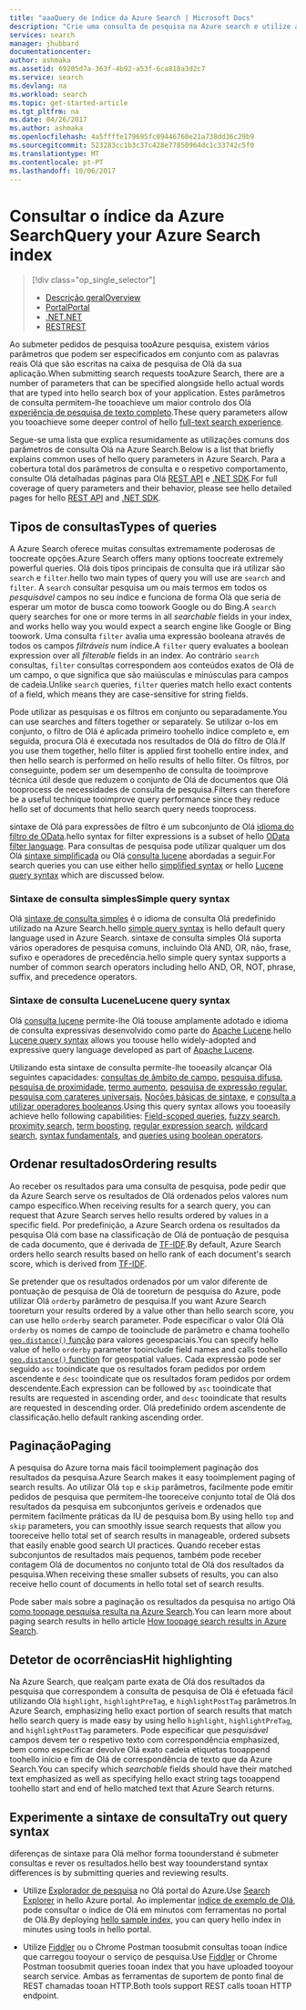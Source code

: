 ```yaml
---
title: "aaaQuery de índice da Azure Search | Microsoft Docs"
description: "Crie uma consulta de pesquisa na Azure search e utilize a pesquisa parâmetros toofilter e ordenar os resultados da pesquisa."
services: search
manager: jhubbard
documentationcenter: 
author: ashmaka
ms.assetid: 69205d7a-363f-4b92-a53f-6ca818a3d2c7
ms.service: search
ms.devlang: na
ms.workload: search
ms.topic: get-started-article
ms.tgt_pltfrm: na
ms.date: 04/26/2017
ms.author: ashmaka
ms.openlocfilehash: 4a5ffffe179695fc09446760e21a738dd36c29b9
ms.sourcegitcommit: 523283cc1b3c37c428e77850964dc1c33742c5f0
ms.translationtype: MT
ms.contentlocale: pt-PT
ms.lasthandoff: 10/06/2017
---
```

# <a name="query-your-azure-search-index"></a><span data-ttu-id="1cb7b-103">Consultar o índice da Azure Search</span><span class="sxs-lookup"><span data-stu-id="1cb7b-103">Query your Azure Search index</span></span>
> [!div class="op_single_selector"]
> * [<span data-ttu-id="1cb7b-104">Descrição geral</span><span class="sxs-lookup"><span data-stu-id="1cb7b-104">Overview</span></span>](search-query-overview.md)
> * [<span data-ttu-id="1cb7b-105">Portal</span><span class="sxs-lookup"><span data-stu-id="1cb7b-105">Portal</span></span>](search-explorer.md)
> * [<span data-ttu-id="1cb7b-106">.NET</span><span class="sxs-lookup"><span data-stu-id="1cb7b-106">.NET</span></span>](search-query-dotnet.md)
> * [<span data-ttu-id="1cb7b-107">REST</span><span class="sxs-lookup"><span data-stu-id="1cb7b-107">REST</span></span>](search-query-rest-api.md)
> 
> 

<span data-ttu-id="1cb7b-108">Ao submeter pedidos de pesquisa tooAzure pesquisa, existem vários parâmetros que podem ser especificados em conjunto com as palavras reais Olá que são escritas na caixa de pesquisa de Olá da sua aplicação.</span><span class="sxs-lookup"><span data-stu-id="1cb7b-108">When submitting search requests tooAzure Search, there are a number of parameters that can be specified alongside hello actual words that are typed into hello search box of your application.</span></span> <span data-ttu-id="1cb7b-109">Estes parâmetros de consulta permitem-lhe tooachieve um maior controlo dos Olá [experiência de pesquisa de texto completo](search-lucene-query-architecture.md).</span><span class="sxs-lookup"><span data-stu-id="1cb7b-109">These query parameters allow you tooachieve some deeper control of hello [full-text search experience](search-lucene-query-architecture.md).</span></span>

<span data-ttu-id="1cb7b-110">Segue-se uma lista que explica resumidamente as utilizações comuns dos parâmetros de consulta Olá na Azure Search.</span><span class="sxs-lookup"><span data-stu-id="1cb7b-110">Below is a list that briefly explains common uses of hello query parameters in Azure Search.</span></span> <span data-ttu-id="1cb7b-111">Para a cobertura total dos parâmetros de consulta e o respetivo comportamento, consulte Olá detalhadas páginas para Olá [REST API](https://docs.microsoft.com/rest/api/searchservice/Search-Documents) e [.NET SDK](https://docs.microsoft.com/dotnet/api/microsoft.azure.search.models.searchparameters#microsoft_azure_search_models_searchparameters#properties_summary).</span><span class="sxs-lookup"><span data-stu-id="1cb7b-111">For full coverage of query parameters and their behavior, please see hello detailed pages for hello [REST API](https://docs.microsoft.com/rest/api/searchservice/Search-Documents) and [.NET SDK](https://docs.microsoft.com/dotnet/api/microsoft.azure.search.models.searchparameters#microsoft_azure_search_models_searchparameters#properties_summary).</span></span>

## <a name="types-of-queries"></a><span data-ttu-id="1cb7b-112">Tipos de consultas</span><span class="sxs-lookup"><span data-stu-id="1cb7b-112">Types of queries</span></span>
<span data-ttu-id="1cb7b-113">A Azure Search oferece muitas consultas extremamente poderosas de toocreate opções.</span><span class="sxs-lookup"><span data-stu-id="1cb7b-113">Azure Search offers many options toocreate extremely powerful queries.</span></span> <span data-ttu-id="1cb7b-114">Olá dois tipos principais de consulta que irá utilizar são `search` e `filter`.</span><span class="sxs-lookup"><span data-stu-id="1cb7b-114">hello two main types of query you will use are `search` and `filter`.</span></span> <span data-ttu-id="1cb7b-115">A `search` consultar pesquisa um ou mais termos em todos os *pesquisável* campos no seu índice e funciona de forma Olá que seria de esperar um motor de busca como toowork Google ou do Bing.</span><span class="sxs-lookup"><span data-stu-id="1cb7b-115">A `search` query searches for one or more terms in all *searchable* fields in your index, and works hello way you would expect a search engine like Google or Bing toowork.</span></span> <span data-ttu-id="1cb7b-116">Uma consulta `filter` avalia uma expressão booleana através de todos os campos *filtráveis* num índice.</span><span class="sxs-lookup"><span data-stu-id="1cb7b-116">A `filter` query evaluates a boolean expression over all *filterable* fields in an index.</span></span> <span data-ttu-id="1cb7b-117">Ao contrário `search` consultas, `filter` consultas correspondem aos conteúdos exatos de Olá de um campo, o que significa que são maiúsculas e minúsculas para campos de cadeia.</span><span class="sxs-lookup"><span data-stu-id="1cb7b-117">Unlike `search` queries, `filter` queries match hello exact contents of a field, which means they are case-sensitive for string fields.</span></span>

<span data-ttu-id="1cb7b-118">Pode utilizar as pesquisas e os filtros em conjunto ou separadamente.</span><span class="sxs-lookup"><span data-stu-id="1cb7b-118">You can use searches and filters together or separately.</span></span> <span data-ttu-id="1cb7b-119">Se utilizar o-los em conjunto, o filtro de Olá é aplicada primeiro toohello índice completo e, em seguida, procura Olá é executada nos resultados de Olá do filtro de Olá.</span><span class="sxs-lookup"><span data-stu-id="1cb7b-119">If you use them together, hello filter is applied first toohello entire index, and then hello search is performed on hello results of hello filter.</span></span> <span data-ttu-id="1cb7b-120">Os filtros, por conseguinte, podem ser um desempenho de consulta de tooimprove técnica útil desde que reduzem o conjunto de Olá de documentos que Olá tooprocess de necessidades de consulta de pesquisa.</span><span class="sxs-lookup"><span data-stu-id="1cb7b-120">Filters can therefore be a useful technique tooimprove query performance since they reduce hello set of documents that hello search query needs tooprocess.</span></span>

<span data-ttu-id="1cb7b-121">sintaxe de Olá para expressões de filtro é um subconjunto de Olá [idioma do filtro de OData](https://docs.microsoft.com/rest/api/searchservice/OData-Expression-Syntax-for-Azure-Search).</span><span class="sxs-lookup"><span data-stu-id="1cb7b-121">hello syntax for filter expressions is a subset of hello [OData filter language](https://docs.microsoft.com/rest/api/searchservice/OData-Expression-Syntax-for-Azure-Search).</span></span> <span data-ttu-id="1cb7b-122">Para consultas de pesquisa pode utilizar qualquer um dos Olá [sintaxe simplificada](https://docs.microsoft.com/rest/api/searchservice/Simple-query-syntax-in-Azure-Search) ou Olá [consulta lucene](https://docs.microsoft.com/rest/api/searchservice/Lucene-query-syntax-in-Azure-Search) abordadas a seguir.</span><span class="sxs-lookup"><span data-stu-id="1cb7b-122">For search queries you can use either hello [simplified syntax](https://docs.microsoft.com/rest/api/searchservice/Simple-query-syntax-in-Azure-Search) or hello [Lucene query syntax](https://docs.microsoft.com/rest/api/searchservice/Lucene-query-syntax-in-Azure-Search) which are discussed below.</span></span>

### <a name="simple-query-syntax"></a><span data-ttu-id="1cb7b-123">Sintaxe de consulta simples</span><span class="sxs-lookup"><span data-stu-id="1cb7b-123">Simple query syntax</span></span>
<span data-ttu-id="1cb7b-124">Olá [sintaxe de consulta simples](https://docs.microsoft.com/rest/api/searchservice/Simple-query-syntax-in-Azure-Search) é o idioma de consulta Olá predefinido utilizado na Azure Search.</span><span class="sxs-lookup"><span data-stu-id="1cb7b-124">hello [simple query syntax](https://docs.microsoft.com/rest/api/searchservice/Simple-query-syntax-in-Azure-Search) is hello default query language used in Azure Search.</span></span> <span data-ttu-id="1cb7b-125">sintaxe de consulta simples Olá suporta vários operadores de pesquisa comuns, incluindo Olá AND, OR, não, frase, sufixo e operadores de precedência.</span><span class="sxs-lookup"><span data-stu-id="1cb7b-125">hello simple query syntax supports a number of common search operators including hello AND, OR, NOT, phrase, suffix, and precedence operators.</span></span>

### <a name="lucene-query-syntax"></a><span data-ttu-id="1cb7b-126">Sintaxe de consulta Lucene</span><span class="sxs-lookup"><span data-stu-id="1cb7b-126">Lucene query syntax</span></span>
<span data-ttu-id="1cb7b-127">Olá [consulta lucene](https://docs.microsoft.com/rest/api/searchservice/Lucene-query-syntax-in-Azure-Search) permite-lhe Olá toouse amplamente adotado e idioma de consulta expressivas desenvolvido como parte do [Apache Lucene](https://lucene.apache.org/core/4_10_2/queryparser/org/apache/lucene/queryparser/classic/package-summary.html).</span><span class="sxs-lookup"><span data-stu-id="1cb7b-127">hello [Lucene query syntax](https://docs.microsoft.com/rest/api/searchservice/Lucene-query-syntax-in-Azure-Search) allows you toouse hello widely-adopted and expressive query language developed as part of [Apache Lucene](https://lucene.apache.org/core/4_10_2/queryparser/org/apache/lucene/queryparser/classic/package-summary.html).</span></span>

<span data-ttu-id="1cb7b-128">Utilizando esta sintaxe de consulta permite-lhe tooeasily alcançar Olá seguintes capacidades: [consultas de âmbito de campo](https://docs.microsoft.com/rest/api/searchservice/Lucene-query-syntax-in-Azure-Search#bkmk_fields), [pesquisa difusa](https://docs.microsoft.com/rest/api/searchservice/Lucene-query-syntax-in-Azure-Search#bkmk_fuzzy), [pesquisa de proximidade](https://docs.microsoft.com/rest/api/searchservice/Lucene-query-syntax-in-Azure-Search#bkmk_proximity), [ termo aumento](https://docs.microsoft.com/rest/api/searchservice/Lucene-query-syntax-in-Azure-Search#bkmk_termboost), [pesquisa de expressão regular](https://docs.microsoft.com/rest/api/searchservice/Lucene-query-syntax-in-Azure-Search#bkmk_regex), [pesquisa com carateres universais](https://docs.microsoft.com/rest/api/searchservice/Lucene-query-syntax-in-Azure-Search#bkmk_wildcard), [Noções básicas de sintaxe](https://docs.microsoft.com/rest/api/searchservice/Lucene-query-syntax-in-Azure-Search#bkmk_syntax), e [consulta a utilizar operadores booleanos](https://docs.microsoft.com/rest/api/searchservice/Lucene-query-syntax-in-Azure-Search#bkmk_boolean).</span><span class="sxs-lookup"><span data-stu-id="1cb7b-128">Using this query syntax allows you tooeasily achieve hello following capabilities: [Field-scoped queries](https://docs.microsoft.com/rest/api/searchservice/Lucene-query-syntax-in-Azure-Search#bkmk_fields), [fuzzy search](https://docs.microsoft.com/rest/api/searchservice/Lucene-query-syntax-in-Azure-Search#bkmk_fuzzy), [proximity search](https://docs.microsoft.com/rest/api/searchservice/Lucene-query-syntax-in-Azure-Search#bkmk_proximity), [term boosting](https://docs.microsoft.com/rest/api/searchservice/Lucene-query-syntax-in-Azure-Search#bkmk_termboost), [regular expression search](https://docs.microsoft.com/rest/api/searchservice/Lucene-query-syntax-in-Azure-Search#bkmk_regex), [wildcard search](https://docs.microsoft.com/rest/api/searchservice/Lucene-query-syntax-in-Azure-Search#bkmk_wildcard), [syntax fundamentals](https://docs.microsoft.com/rest/api/searchservice/Lucene-query-syntax-in-Azure-Search#bkmk_syntax), and [queries using boolean operators](https://docs.microsoft.com/rest/api/searchservice/Lucene-query-syntax-in-Azure-Search#bkmk_boolean).</span></span>

## <a name="ordering-results"></a><span data-ttu-id="1cb7b-129">Ordenar resultados</span><span class="sxs-lookup"><span data-stu-id="1cb7b-129">Ordering results</span></span>
<span data-ttu-id="1cb7b-130">Ao receber os resultados para uma consulta de pesquisa, pode pedir que da Azure Search serve os resultados de Olá ordenados pelos valores num campo específico.</span><span class="sxs-lookup"><span data-stu-id="1cb7b-130">When receiving results for a search query, you can request that Azure Search serves hello results ordered by values in a specific field.</span></span> <span data-ttu-id="1cb7b-131">Por predefinição, a Azure Search ordena os resultados da pesquisa Olá com base na classificação de Olá de pontuação de pesquisa de cada documento, que é derivada de [TF-IDF](https://en.wikipedia.org/wiki/Tf%E2%80%93idf).</span><span class="sxs-lookup"><span data-stu-id="1cb7b-131">By default, Azure Search orders hello search results based on hello rank of each document's search score, which is derived from [TF-IDF](https://en.wikipedia.org/wiki/Tf%E2%80%93idf).</span></span>

<span data-ttu-id="1cb7b-132">Se pretender que os resultados ordenados por um valor diferente de pontuação de pesquisa de Olá de tooreturn de pesquisa do Azure, pode utilizar Olá `orderby` parâmetro de pesquisa.</span><span class="sxs-lookup"><span data-stu-id="1cb7b-132">If you want Azure Search tooreturn your results ordered by a value other than hello search score, you can use hello `orderby` search parameter.</span></span> <span data-ttu-id="1cb7b-133">Pode especificar o valor Olá Olá `orderby` os nomes de campo de tooinclude de parâmetro e chama toohello [ `geo.distance()` função](https://docs.microsoft.com/rest/api/searchservice/OData-Expression-Syntax-for-Azure-Search) para valores geoespaciais.</span><span class="sxs-lookup"><span data-stu-id="1cb7b-133">You can specify hello value of hello `orderby` parameter tooinclude field names and calls toohello [`geo.distance()` function](https://docs.microsoft.com/rest/api/searchservice/OData-Expression-Syntax-for-Azure-Search) for geospatial values.</span></span> <span data-ttu-id="1cb7b-134">Cada expressão pode ser seguido `asc` tooindicate que os resultados foram pedidos por ordem ascendente e `desc` tooindicate que os resultados foram pedidos por ordem descendente.</span><span class="sxs-lookup"><span data-stu-id="1cb7b-134">Each expression can be followed by `asc` tooindicate that results are requested in ascending order, and `desc` tooindicate that results are requested in descending order.</span></span> <span data-ttu-id="1cb7b-135">Olá predefinido ordem ascendente de classificação.</span><span class="sxs-lookup"><span data-stu-id="1cb7b-135">hello default ranking ascending order.</span></span>

## <a name="paging"></a><span data-ttu-id="1cb7b-136">Paginação</span><span class="sxs-lookup"><span data-stu-id="1cb7b-136">Paging</span></span>
<span data-ttu-id="1cb7b-137">A pesquisa do Azure torna mais fácil tooimplement paginação dos resultados da pesquisa.</span><span class="sxs-lookup"><span data-stu-id="1cb7b-137">Azure Search makes it easy tooimplement paging of search results.</span></span> <span data-ttu-id="1cb7b-138">Ao utilizar Olá `top` e `skip` parâmetros, facilmente pode emitir pedidos de pesquisa que permitem-lhe tooreceive conjunto total de Olá dos resultados da pesquisa em subconjuntos geríveis e ordenados que permitem facilmente práticas da IU de pesquisa bom.</span><span class="sxs-lookup"><span data-stu-id="1cb7b-138">By using hello `top` and `skip` parameters, you can smoothly issue search requests that allow you tooreceive hello total set of search results in manageable, ordered subsets that easily enable good search UI practices.</span></span> <span data-ttu-id="1cb7b-139">Quando receber estas subconjuntos de resultados mais pequenos, também pode receber contagem Olá de documentos no conjunto total de Olá dos resultados da pesquisa.</span><span class="sxs-lookup"><span data-stu-id="1cb7b-139">When receiving these smaller subsets of results, you can also receive hello count of documents in hello total set of search results.</span></span>

<span data-ttu-id="1cb7b-140">Pode saber mais sobre a paginação os resultados da pesquisa no artigo Olá [como toopage pesquisa resulta na Azure Search](search-pagination-page-layout.md).</span><span class="sxs-lookup"><span data-stu-id="1cb7b-140">You can learn more about paging search results in hello article [How toopage search results in Azure Search](search-pagination-page-layout.md).</span></span>

## <a name="hit-highlighting"></a><span data-ttu-id="1cb7b-141">Detetor de ocorrências</span><span class="sxs-lookup"><span data-stu-id="1cb7b-141">Hit highlighting</span></span>
<span data-ttu-id="1cb7b-142">Na Azure Search, que realçam parte exata de Olá dos resultados da pesquisa que correspondem à consulta de pesquisa de Olá é efetuada fácil utilizando Olá `highlight`, `highlightPreTag`, e `highlightPostTag` parâmetros.</span><span class="sxs-lookup"><span data-stu-id="1cb7b-142">In Azure Search, emphasizing hello exact portion of search results that match hello search query is made easy by using hello `highlight`, `highlightPreTag`, and `highlightPostTag` parameters.</span></span> <span data-ttu-id="1cb7b-143">Pode especificar que *pesquisável* campos devem ter o respetivo texto com correspondência emphasized, bem como especificar devolve Olá exato cadeia etiquetas tooappend toohello início e fim de Olá de correspondência de texto que da Azure Search.</span><span class="sxs-lookup"><span data-stu-id="1cb7b-143">You can specify which *searchable* fields should have their matched text emphasized as well as specifying hello exact string tags tooappend toohello start and end of hello matched text that Azure Search returns.</span></span>

## <a name="try-out-query-syntax"></a><span data-ttu-id="1cb7b-144">Experimente a sintaxe de consulta</span><span class="sxs-lookup"><span data-stu-id="1cb7b-144">Try out query syntax</span></span>

<span data-ttu-id="1cb7b-145">diferenças de sintaxe para Olá melhor forma toounderstand é submeter consultas e rever os resultados.</span><span class="sxs-lookup"><span data-stu-id="1cb7b-145">hello best way toounderstand syntax differences is by submitting queries and reviewing results.</span></span>

+ <span data-ttu-id="1cb7b-146">Utilize [Explorador de pesquisa](search-explorer.md) no Olá portal do Azure.</span><span class="sxs-lookup"><span data-stu-id="1cb7b-146">Use [Search Explorer](search-explorer.md) in hello Azure portal.</span></span> <span data-ttu-id="1cb7b-147">Ao implementar [índice de exemplo de Olá](search-get-started-portal.md), pode consultar o índice de Olá em minutos com ferramentas no portal de Olá.</span><span class="sxs-lookup"><span data-stu-id="1cb7b-147">By deploying [hello sample index](search-get-started-portal.md), you can query hello index in minutes using tools in hello portal.</span></span>

+ <span data-ttu-id="1cb7b-148">Utilize [Fiddler](search-fiddler.md) ou o Chrome Postman toosubmit consultas tooan índice que carregou tooyour o serviço de pesquisa.</span><span class="sxs-lookup"><span data-stu-id="1cb7b-148">Use [Fiddler](search-fiddler.md) or Chrome Postman toosubmit queries tooan index that you have uploaded tooyour search service.</span></span> <span data-ttu-id="1cb7b-149">Ambas as ferramentas de suportem de ponto final de REST chamadas tooan HTTP.</span><span class="sxs-lookup"><span data-stu-id="1cb7b-149">Both tools support REST calls tooan HTTP endpoint.</span></span> 
